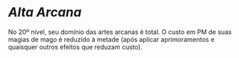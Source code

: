 # *Alta Arcana*

No 20º nível, seu domínio das artes arcanas é total. O custo em PM de suas magias de mago é reduzido à metade (após aplicar aprimoramentos e quaisquer outros efeitos que reduzam custo).
